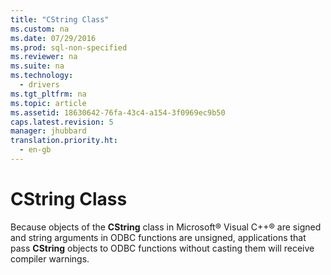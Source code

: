 ```yaml
---
title: "CString Class"
ms.custom: na
ms.date: 07/29/2016
ms.prod: sql-non-specified
ms.reviewer: na
ms.suite: na
ms.technology: 
  - drivers
ms.tgt_pltfrm: na
ms.topic: article
ms.assetid: 18630642-76fa-43c4-a154-3f0969ec9b50
caps.latest.revision: 5
manager: jhubbard
translation.priority.ht: 
  - en-gb
---
```

# CString Class
Because objects of the **CString** class in Microsoft® Visual C++® are signed and string arguments in ODBC functions are unsigned, applications that pass **CString** objects to ODBC functions without casting them will receive compiler warnings.